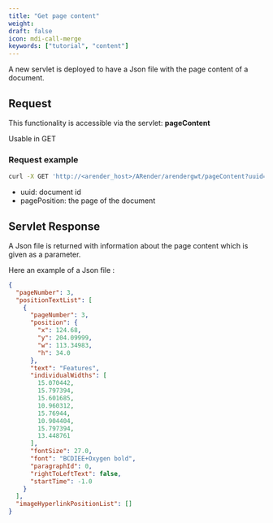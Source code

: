 ```yaml
---
title: "Get page content"
weight: 
draft: false
icon: mdi-call-merge
keywords: ["tutorial", "content"]
---
```


A new servlet is deployed to have a Json file with the page content of a document.

## Request 

This functionality is accessible via the servlet: **pageContent**

Usable in GET


### Request example

``` bash
curl -X GET 'http://<arender_host>/ARender/arendergwt/pageContent?uuid=docuuid&pagePosition=numPage'
```

* uuid: document id
* pagePosition: the page of the document

## Servlet Response

A Json file is returned with information about the page content which is given as a parameter.

Here an example of a Json file : 

```json
{
  "pageNumber": 3,
  "positionTextList": [
    {
      "pageNumber": 3,
      "position": {
        "x": 124.68,
        "y": 204.09999,
        "w": 113.34983,
        "h": 34.0
      },
      "text": "Features",
      "individualWidths": [
        15.070442,
        15.797394,
        15.601685,
        10.960312,
        15.76944,
        10.904404,
        15.797394,
        13.448761
      ],
      "fontSize": 27.0,
      "font": "BCDIEE+Oxygen bold",
      "paragraphId": 0,
      "rightToLeftText": false,
      "startTime": -1.0
    }
  ],
  "imageHyperlinkPositionList": []
}
```